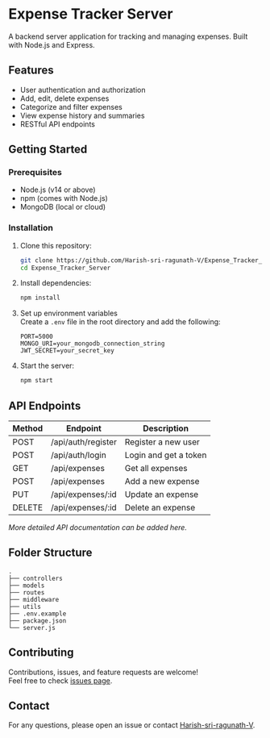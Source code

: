 # Expense Tracker Server

A backend server application for tracking and managing expenses. Built with Node.js and Express.

## Features

- User authentication and authorization
- Add, edit, delete expenses
- Categorize and filter expenses
- View expense history and summaries
- RESTful API endpoints

## Getting Started

### Prerequisites

- Node.js (v14 or above)
- npm (comes with Node.js)
- MongoDB (local or cloud)

### Installation

1. Clone this repository:
    ```bash
    git clone https://github.com/Harish-sri-ragunath-V/Expense_Tracker_Server.git
    cd Expense_Tracker_Server
    ```

2. Install dependencies:
    ```bash
    npm install
    ```

3. Set up environment variables  
   Create a `.env` file in the root directory and add the following:
    ```
    PORT=5000
    MONGO_URI=your_mongodb_connection_string
    JWT_SECRET=your_secret_key
    ```

4. Start the server:
    ```bash
    npm start
    ```

## API Endpoints

| Method | Endpoint             | Description              |
|--------|----------------------|--------------------------|
| POST   | /api/auth/register   | Register a new user      |
| POST   | /api/auth/login      | Login and get a token    |
| GET    | /api/expenses        | Get all expenses         |
| POST   | /api/expenses        | Add a new expense        |
| PUT    | /api/expenses/:id    | Update an expense        |
| DELETE | /api/expenses/:id    | Delete an expense        |

*More detailed API documentation can be added here.*

## Folder Structure

```
.
├── controllers
├── models
├── routes
├── middleware
├── utils
├── .env.example
├── package.json
└── server.js
```

## Contributing

Contributions, issues, and feature requests are welcome!  
Feel free to check [issues page](https://github.com/Harish-sri-ragunath-V/Expense_Tracker_Server/issues).


## Contact

For any questions, please open an issue or contact [Harish-sri-ragunath-V](https://github.com/Harish-sri-ragunath-V).
```
